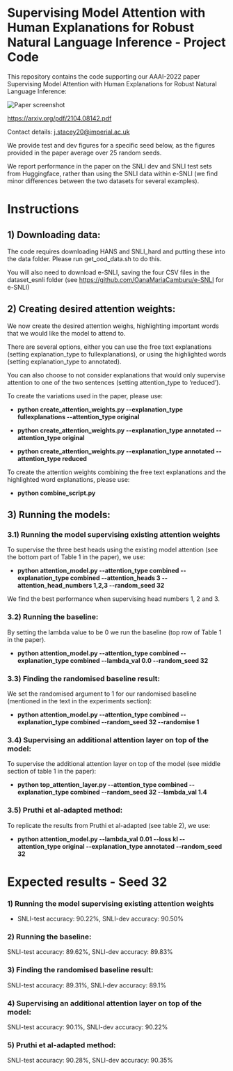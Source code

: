 # Supervising Model Attention with Human Explanations for Robust Natural Language Inference - Project Code 

This repository contains the code supporting our AAAI-2022 paper Supervising Model Attention with Human Explanations for Robust Natural Language Inference:

![Paper screenshot](https://user-images.githubusercontent.com/51410870/150629722-641ec52a-23c6-4371-affa-b5625e4ffad6.png)


https://arxiv.org/pdf/2104.08142.pdf

Contact details: j.stacey20@imperial.ac.uk

We provide test and dev figures for a specific seed below, as the figures provided in the paper average over 25 random seeds.

We report performance in the paper on the SNLI dev and SNLI test sets from Huggingface, rather than using the SNLI data within e-SNLI (we find minor differences between the two datasets for several examples).

# Instructions

## 1) Downloading data:

The code requires downloading HANS and SNLI_hard and putting these into the data folder. Please run get_ood_data.sh to do this. 

You will also need to download e-SNLI, saving the four CSV files in the dataset_esnli folder (see https://github.com/OanaMariaCamburu/e-SNLI for e-SNLI)

## 2) Creating desired attention weights:

We now create the desired attention weighs, highlighting important words that we would like the model to attend to. 

There are several options, either you can use the free text explanations (setting explanation_type to fullexplanations), or using the highlighted words (setting explanation_type to annotated). 

You can also choose to not consider explanations that would only supervise attention to one of the two sentences (setting attention_type to ‘reduced’).

To create the variations used in the paper, please use:

- **python create_attention_weights.py --explanation_type fullexplanations --attention_type original**

- **python create_attention_weights.py --explanation_type annotated --attention_type original**

- **python create_attention_weights.py --explanation_type annotated --attention_type reduced**

To create the attention weights combining the free text explanations and the highlighted word explanations, please use:

- **python combine_script.py**

## 3) Running the models:

### 3.1) Running the model supervising existing attention weights 

To supervise the three best heads using the existing model attention (see the bottom part of Table 1 in the paper), we use:

- **python attention_model.py --attention_type combined --explanation_type combined --attention_heads 3 --attention_head_numbers 1,2,3 --random_seed 32**

We find the best performance when supervising head numbers 1, 2 and 3.

### 3.2) Running the baseline:

By setting the lambda value to be 0 we run the baseline (top row of Table 1 in the paper).

- **python attention_model.py --attention_type combined --explanation_type combined --lambda_val 0.0 --random_seed 32**

### 3.3) Finding the randomised baseline result:

We set the randomised argument to 1 for our randomised baseline (mentioned in the text in the experiments section):

- **python attention_model.py --attention_type combined --explanation_type combined --random_seed 32 --randomise 1**

### 3.4) Supervising an additional attention layer on top of the model:

To supervise the additional attention layer on top of the model (see middle section of table 1 in the paper):

- **python top_attention_layer.py --attention_type combined --explanation_type combined --random_seed 32 --lambda_val 1.4**

### 3.5) Pruthi et al-adapted method:

To replicate the results from Pruthi et al-adapted (see table 2), we use:

- **python attention_model.py --lambda_val 0.01 --loss kl --attention_type original --explanation_type annotated --random_seed 32**

# Expected results - Seed 32

### 1) Running the model supervising existing attention weights 

- SNLI-test accuracy: 90.22%, SNLI-dev accuracy: 90.50%

### 2) Running the baseline:

SNLI-test accuracy: 89.62%, SNLI-dev accuracy: 89.83%

### 3) Finding the randomised baseline result:

SNLI-test accuracy: 89.31%, SNLI-dev accuracy: 89.1%

### 4) Supervising an additional attention layer on top of the model:

SNLI-test accuracy: 90.1%, SNLI-dev accuracy: 90.22%

### 5) Pruthi et al-adapted method:

SNLI-test accuracy: 90.28%, SNLI-dev accuracy: 90.35%

